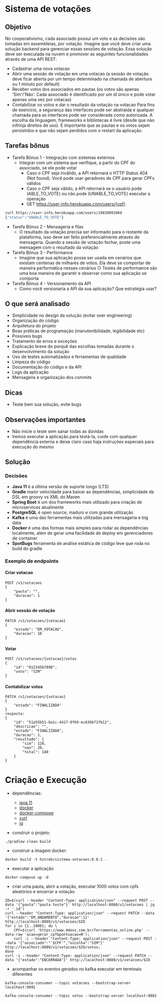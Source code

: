 # Sistema de votações

## Objetivo 

No cooperativismo, cada associado possui um voto e as decisões são tomadas em assembleias,  por votação. Imagine que você deve criar uma solução backend para gerenciar essas sessões de  votação. 
Essa solução deve ser executada na nuvem e promover as seguintes funcionalidades através de  uma API REST:  
- Cadastrar uma nova votacao 
- Abrir uma sessão de votação em uma votacao (a sessão de votação deve ficar aberta por um  tempo determinado na chamada de abertura ou 1 minuto por default) 
- Receber votos dos associados em pautas (os votos são apenas 'Sim'/'Não'. Cada associado  é identificado por um id único e pode votar apenas uma vez por votacao) 
- Contabilizar os votos e dar o resultado da votação na votacao 
Para fins de exercício, a segurança das interfaces pode ser abstraída e qualquer chamada para as  interfaces pode ser considerada como autorizada. A escolha da linguagem, frameworks e  bibliotecas é livre (desde que não infrinja direitos de uso). 
É importante que as pautas e os votos sejam persistidos e que não sejam perdidos com o restart  da aplicação. 

## Tarefas bônus 
- Tarefa Bônus 1 - Integração com sistemas externos 
  - Integrar com um sistema que verifique, a partir do CPF do associado, se ele pode  votar 
    - Caso o CPF seja inválido, a API retornará o HTTP Status 404 (Not found).  Você pode usar geradores de CPF para gerar CPFs válidos 
    - Caso o CPF seja válido, a API retornará se o usuário pode (ABLE_TO_VOTE)  ou não pode (UNABLE_TO_VOTE) executar a operação 
    - GET https://user-info.herokuapp.com/users/{cpf} 
```sh
curl https://user-info.herokuapp.com/users/19839091069
{"status":"UNABLE_TO_VOTE"}
```
- Tarefa Bônus 2 - Mensageria e filas 
  - O resultado da votação precisa ser informado para o restante da plataforma, isso  deve ser feito preferencialmente através de mensageria. Quando a sessão de  votação fechar, poste uma mensagem com o resultado da votação 
- Tarefa Bônus 3 - Performance 
  - Imagine que sua aplicação possa ser usada em cenários que existam centenas de  milhares de votos. Ela deve se comportar de maneira performática nesses cenários ○ Testes de performance são uma boa maneira de garantir e observar como sua  aplicação se comporta 
- Tarefa Bônus 4 - Versionamento da API 
  - Como você versionaria a API da sua aplicação? Que estratégia usar? 

## O que será analisado 
- Simplicidade no design da solução (evitar over engineering) 
- Organização do código 
- Arquitetura do projeto 
- Boas práticas de programação (manutenibilidade, legibilidade etc) 
- Possíveis bugs 
- Tratamento de erros e exceções 
- Explicação breve do porquê das escolhas tomadas durante o desenvolvimento da solução 
- Uso de testes automatizados e ferramentas de qualidade 
- Limpeza do código 
- Documentação do código e da API 
- Logs da aplicação 
- Mensagens e organização dos commits 

## Dicas 
- Teste bem sua solução, evite bugs 

## Observações importantes 
- Não inicie o teste sem sanar todas as dúvidas 
- Iremos executar a aplicação para testá-la, cuide com qualquer dependência externa e deixe  claro caso haja instruções especiais para execução do mesmo

## Solução

### Decisões

- **Java 11** é a última versão de suporte longo (LTS)
- **Gradle** maior velocidade para baixar as dependências, simplicidade da DSL em groovy vs XML do Maven
- **Spring Boot** é um dos frameworks mais utilizado para criação de microservices atualmente
- **PostgreSQL** é open source, maduro e com grande utilização
- **Kafka** é uma das ferramentas mais utilizadas para mensageria e big data
- **Docker** é uma das formas mais simples para rodar as dependências localmente, além de gerar uma facilidade de deploy em gerenciadores de container
- **SpotBugs** ferramenta de análise estática de código leve que roda no build do gradle

### Exemplo de endpoints

#### Criar votacao
```
POST /v1/votacoes
{
    "pauta": "",
    "duracao": 1
}
```

#### Abrir sessão de votação
```
PATCH /v1/votacoes/{votacao}
{
    "estado": "EM_VOTACAO",
    "duracao": 10
}
```

#### Votar
```
POST /v1/votacoes/{votacao}/votos
{
    "id": "01234567890",
    "voto": "SIM"
}
```

#### Contabilizar votos

```
PATCH /v1/votacoes/{votacao}
{
    "estado": "FINALIZADA"
}
resposta:
{
    "id": "51a55b51-8a1c-4417-9f69-ec636bf1fb12",
    "descricao": "",
    "estado": "FINALIZADA",
    "duracao": 1,
    "resultado": {
        "sim": 120,
        "nao": 20,
        "total": 140
    }
}
```

# Criação e Execução

- dependências:
  - [java 11](https://www.oracle.com/java/technologies/javase-jdk11-downloads.html)
  - [docker](https://docs.docker.com/)
  - [docker-compose](https://docs.docker.com/compose/)
  - [curl](https://curl.se/)
  - [jq](https://stedolan.github.io/jq/)

- construir o projeto:

```shell
./gradlew clean build
```

- construir a imagem docker:

```shell
docker build -t hstreb/sistema-votacoes:0.0.1 .
```

- executar a aplicação

```shell
docker-compose up -d
```

- criar uma pauta, abrir a votação, executar 1000 votos com cpfs aleatórios e encerrar a votação
```shell
ID=$(curl --header "Content-Type: application/json" --request POST --data '{"pauta":"pauta teste"}' http://localhost:8080/v1/votacoes | jq -r '.id')
curl --header "Content-Type: application/json" --request PATCH --data '{"estado":"EM_ANDAMENTO","duracao":1}' http://localhost:8080/v1/votacoes/$ID
for i in {1..1000}; do \
    CPF=$(curl 'https://www.4devs.com.br/ferramentas_online.php' --data-raw 'acao=gerar_cpf&pontuacao=N');
    curl -i --header "Content-Type: application/json" --request POST --data '{"associado":"'$CPF'","escolha":"SIM"}' http://localhost:8080/v1/votacoes/$ID/votos;
done
curl -i --header "Content-Type: application/json" --request PATCH --data '{"estado":"ENCERRADA"}' http://localhost:8080/v1/votacoes/$ID
```

- acompanhar os eventos gerados no kafka executar em terminais diferentes

```shell
kafka-console-consumer --topic votacoes --bootstrap-server localhost:9092
```

```shell
kafka-console-consumer --topic votos --bootstrap-server localhost:9092
```
